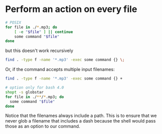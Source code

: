 # Perform an action on every file

```sh
# POSIX
for file in ./*.mp3; do
    [ -e "$file" ] || continue
    some command "$file"
done
```

but this doesn't work recursively

```bash
find . -type f -name '*.mp3' -exec some command {} \;
```

Or, if the command accepts multiple input filenames:

```bash
find . -type f -name '*.mp3' -exec some command {} +
```

```bash
# option only for bash 4.0
shopt -s globstar 
for file in ./**/*.mp3; do
  some command "$file"
done
```

Notice that the filenames always include a path. This is to ensure that we never glob a filename that includes a dash because the shell would pass those as an option to our command.
